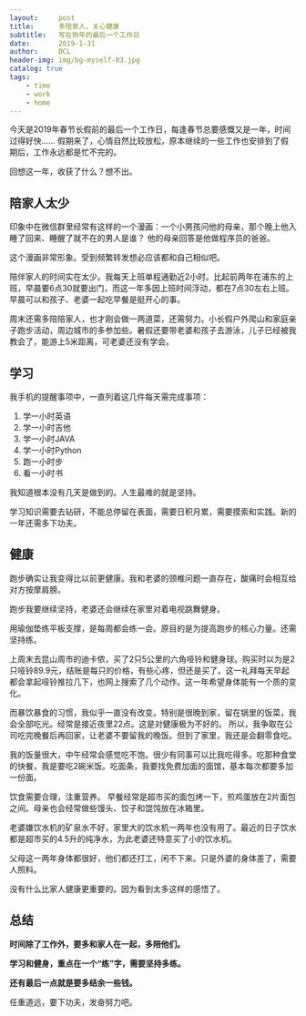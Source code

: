 ```yaml
---
layout:     post
title:      多陪家人，关心健康
subtitle:   写在狗年的最后一个工作日
date:       2019-1-31
author:     DCL
header-img: img/bg-myself-03.jpg
catalog: true
tags:
    - time
    - work
    - home
---
```


今天是2019年春节长假前的最后一个工作日，每逢春节总要感慨又是一年，时间过得好快……
假期来了，心情自然比较放松，原本继续的一些工作也安排到了假期后，工作永远都是忙不完的。

回想这一年，收获了什么？想不出。

## 陪家人太少 ##
印象中在微信群里经常有这样的一个漫画：一个小男孩问他的母亲，那个晚上他入睡了回来、睡醒了就不在的男人是谁？ 他的母亲回答是他做程序员的爸爸。

这个漫画非常形象。受到频繁转发想必应该都和自己相似吧。

陪伴家人的时间实在太少。我每天上班单程通勤近2小时。比起前两年在浦东的上班，早晨要6点30就要出门，而这一年多因上班时间浮动，都在7点30左右上班。早晨可以和孩子、老婆一起吃早餐是挺开心的事。

周末还需多陪陪家人，也才刚会做一两道菜，还需努力。小长假户外爬山和家庭亲子跑步活动，周边城市的多参加些。暑假还要带老婆和孩子去游泳，儿子已经被我教会了，能游上5米距离，可老婆还没有学会。

## 学习 ##

我手机的提醒事项中，一直列着这几件每天需完成事项：

1. 学一小时英语
2. 学一小时吉他
3. 学一小时JAVA
4. 学一小时Python
5. 跑一小时步
6. 看一小时书

我知道根本没有几天是做到的。人生最难的就是坚持。

学习知识需要去钻研，不能总停留在表面，需要日积月累，需要摸索和实践。新的一年还需多下功夫。

## 健康 ##

跑步确实让我变得比以前更健康。我和老婆的颈椎问题一直存在，酸痛时会相互给对方按摩肩膀。

跑步我要继续坚持，老婆还会继续在家里对着电视跳舞健身。

用瑜伽垫练平板支撑，是每周都会练一会。原目的是为提高跑步的核心力量。还需坚持练。

上周末去昆山周市的迪卡侬，买了2只5公里的六角哑铃和健身球。购买时以为是2只哑铃89.9元，结账是每只的价格，有些心疼，但还是买了。这一礼拜每天早起都会拿起哑铃推拉几下，也网上搜索了几个动作。这一年希望身体能有一个质的变化。

而暴饮暴食的习惯，我似乎一直没有改变。特别是很晚到家，留在锅里的饭菜，我会全部吃光。经常是接近夜里22点。这是对健康极为不好的。 所以，我争取在公司吃完晚餐后再回家，让老婆不要留我的晚饭。但到了家里，我还是会翻零食吃。

我的饭量很大，中午经常会感觉吃不饱。很少有同事可以比我吃得多。吃那种食堂的快餐，我是要吃2碗米饭。吃面条，我要找免费加面的面馆，基本每次都要多加一份面。

饮食需要合理，注重营养。 早餐经常是超市买的面包烤一下，煎鸡蛋放在2片面包之间。母亲也会经常做些馒头、饺子和馄饨放在冰箱里。

老婆嫌饮水机的矿泉水不好，家里大的饮水机一两年也没有用了。最近的日子饮水都是超市买的4.5升的纯净水，为此老婆还特意买了小的饮水机。

父母这一两年身体都很好，他们都还打工，闲不下来。只是外婆的身体差了，需要人照料。

没有什么比家人健康更重要的。因为看到太多这样的感悟了。

## 总结 ##
**时间除了工作外，要多和家人在一起，多陪他们。**

**学习和健身，重点在一个“练”字，需要坚持多练。**

**还有最后一点就是要多结余一些钱。**

任重道远，要下功夫，发奋努力吧。



